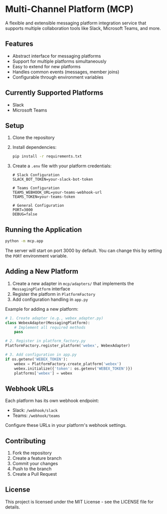 # Multi-Channel Platform (MCP)

A flexible and extensible messaging platform integration service that supports multiple collaboration tools like Slack, Microsoft Teams, and more.

## Features

- Abstract interface for messaging platforms
- Support for multiple platforms simultaneously
- Easy to extend for new platforms
- Handles common events (messages, member joins)
- Configurable through environment variables

## Currently Supported Platforms

- Slack
- Microsoft Teams

## Setup

1. Clone the repository
2. Install dependencies:
   ```bash
   pip install -r requirements.txt
   ```

3. Create a `.env` file with your platform credentials:

   ```env
   # Slack Configuration
   SLACK_BOT_TOKEN=your-slack-bot-token

   # Teams Configuration
   TEAMS_WEBHOOK_URL=your-teams-webhook-url
   TEAMS_TOKEN=your-teams-token

   # General Configuration
   PORT=3000
   DEBUG=false
   ```

## Running the Application

```bash
python -m mcp.app
```

The server will start on port 3000 by default. You can change this by setting the `PORT` environment variable.

## Adding a New Platform

1. Create a new adapter in `mcp/adapters/` that implements the `MessagingPlatform` interface
2. Register the platform in `PlatformFactory`
3. Add configuration handling in `app.py`

Example for adding a new platform:

```python
# 1. Create adapter (e.g., webex_adapter.py)
class WebexAdapter(MessagingPlatform):
    # Implement all required methods
    pass

# 2. Register in platform_factory.py
PlatformFactory.register_platform('webex', WebexAdapter)

# 3. Add configuration in app.py
if os.getenv('WEBEX_TOKEN'):
    webex = PlatformFactory.create_platform('webex')
    webex.initialize({'token': os.getenv('WEBEX_TOKEN')})
    platforms['webex'] = webex
```

## Webhook URLs

Each platform has its own webhook endpoint:

- Slack: `/webhook/slack`
- Teams: `/webhook/teams`

Configure these URLs in your platform's webhook settings.

## Contributing

1. Fork the repository
2. Create a feature branch
3. Commit your changes
4. Push to the branch
5. Create a Pull Request

## License

This project is licensed under the MIT License - see the LICENSE file for details.
